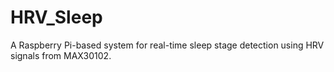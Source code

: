 # HRV_Sleep
A Raspberry Pi-based system for real-time sleep stage detection using HRV signals from MAX30102.

